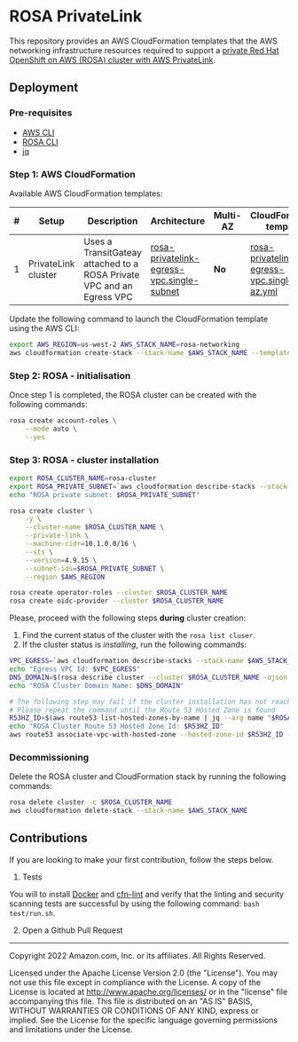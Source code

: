 # ROSA PrivateLink

This repository provides an AWS CloudFormation templates that the AWS networking infrastructure resources required to support a [private Red Hat OpenShift on AWS (ROSA) cluster with AWS PrivateLink](https://aws.amazon.com/blogs/containers/red-hat-openshift-service-on-aws-private-clusters-with-aws-privatelink/).

## Deployment

### Pre-requisites

- [AWS CLI](https://docs.aws.amazon.com/cli/latest/userguide/getting-started-install.html)
- [ROSA CLI](https://github.com/openshift/rosa/releases)
- [jq](https://stedolan.github.io/jq/download/0)

### Step 1: AWS CloudFormation

Available AWS CloudFormation templates:

| #   | Setup               | Description                                                           | Architecture                                                                                      | Multi-AZ | CloudFormation template                                                                |
| --- | ------------------- | --------------------------------------------------------------------- | ------------------------------------------------------------------------------------------------- | -------- | -------------------------------------------------------------------------------------- |
| 1   | PrivateLink cluster | Uses a TransitGateay attached to a ROSA Private VPC and an Egress VPC | [rosa-privatelink-egress-vpc.single-subnet](assets/rosa-privatelink-egress-vpc.single-subnet.png) | **No**   | [rosa-privatelink-egress-vpc.single-az.yml](rosa-privatelink-egress-vpc.single-az.yml) |

Update the following command to launch the CloudFormation template using the AWS CLI:

```bash
export AWS_REGION=us-west-2 AWS_STACK_NAME=rosa-networking
aws cloudformation create-stack --stack-name $AWS_STACK_NAME --template-body file://rosa-privatelink-egress-vpc.single-az.yml
```

### Step 2: ROSA - initialisation

Once step 1 is completed, the ROSA cluster can be created with the following commands:

```bash
rosa create account-roles \
    --mode auto \
    --yes
```

### Step 3: ROSA - cluster installation

```bash
export ROSA_CLUSTER_NAME=rosa-cluster
export ROSA_PRIVATE_SUBNET=`aws cloudformation describe-stacks --stack-name $AWS_STACK_NAME --query "Stacks[0].Outputs[?OutputKey=='oRosaVpcSubnet'].OutputValue" --output text`
echo "ROSA private subnet: $ROSA_PRIVATE_SUBNET"

rosa create cluster \
    -y \
    --cluster-name $ROSA_CLUSTER_NAME \
    --private-link \
    --machine-cidr=10.1.0.0/16 \
    --sts \
    --version=4.9.15 \
    --subnet-ids=$ROSA_PRIVATE_SUBNET \
    --region $AWS_REGION

rosa create operator-roles --cluster $ROSA_CLUSTER_NAME
rosa create oidc-provider --cluster $ROSA_CLUSTER_NAME
```

Please, proceed with the following steps **during** cluster creation:

1. Find the current status of the cluster with the `rosa list cluser`.
2. If the cluster status is *installing*, run the following commands:

```bash
VPC_EGRESS=`aws cloudformation describe-stacks --stack-name $AWS_STACK_NAME --query "Stacks[0].Outputs[?OutputKey=='oEgressVpc'].OutputValue" --output text`
echo "Egress VPC Id: $VPC_EGRESS"
DNS_DOMAIN=$(rosa describe cluster --cluster $ROSA_CLUSTER_NAME -ojson | jq -r .dns.base_domain)
echo "ROSA Cluster Domain Name: $DNS_DOMAIN"

# The following step may fail if the cluster installation has not reached the DNS configuration stage. 
# Please repeat the command until the Route 53 Hosted Zone is found
R53HZ_ID=$(aws route53 list-hosted-zones-by-name | jq --arg name "$ROSA_CLUSTER_NAME.$DNS_DOMAIN." -r '.HostedZones | .[] | select(.Name=="\($name)") | .Id')
echo "ROSA Cluster Route 53 Hosted Zone Id: $R53HZ_ID"
aws route53 associate-vpc-with-hosted-zone --hosted-zone-id $R53HZ_ID --vpc VPCRegion=$AWS_REGION,VPCId=$VPC_EGRESS
```

### Decommissioning

Delete the ROSA cluster and CloudFormation stack by running the following commands:

```bash
rosa delete cluster -c $ROSA_CLUSTER_NAME
aws cloudformation delete-stack --stack-name $AWS_STACK_NAME
```

## Contributions

If you are looking to make your first contribution, follow the steps below.

1. Tests

You will to install [Docker](https://docs.docker.com/get-docker/) and [cfn-lint](https://github.com/aws-cloudformation/cfn-lint) and verify that the linting and security scanning tests are successful by using the following command: `bash test/run.sh`.

2. Open a Github Pull Request

---

Copyright 2022 Amazon.com, Inc. or its affiliates. All Rights Reserved.

Licensed under the Apache License Version 2.0 (the "License"). You may not use this file except in compliance with the License. A copy of the License is located at <http://www.apache.org/licenses/> or in the "license" file accompanying this file. This file is distributed on an "AS IS" BASIS, WITHOUT WARRANTIES OR CONDITIONS OF ANY KIND, express or implied. See the License for the specific language governing permissions and limitations under the License.
